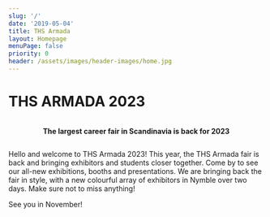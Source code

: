 ```yaml
---
slug: '/'
date: '2019-05-04'
title: THS Armada
layout: Homepage
menuPage: false
priority: 0
header: /assets/images/header-images/home.jpg
---
```


# THS ARMADA 2023

<div style="display:flex;align-items: center;flex-direction:column">
    <p>
        <b>The largest career fair in Scandinavia is back for 2023</b>
    </p>
</div>

<div class="info-border-box">

Hello and welcome to THS Armada 2023! This year, the THS Armada fair is back and bringing exhibitors and students closer together. Come by to see our all-new exhibitions, booths and presentations. We are bringing back the fair in style, with a new colourful array of exhibitors in Nymble over two days. Make sure not to miss anything!

See you in November!

</div>

<br/>
